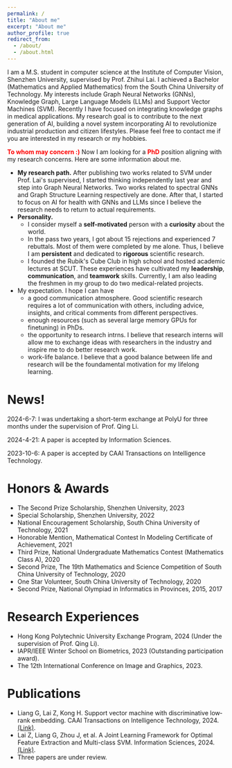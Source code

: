 ```yaml
---
permalink: /
title: "About me"
excerpt: "About me"
author_profile: true
redirect_from: 
  - /about/
  - /about.html
---
```


I am a M.S. student in computer science at the Institute of Computer Vision, Shenzhen University, supervised by Prof. Zhihui Lai. I achieved a Bachelor (Mathematics and Applied Mathematics) from the South China University of Technology. My interests include Graph Neural Networks (GNNs), Knowledge Graph, Large Language Models (LLMs) and Support Vector Machines (SVM). Recently I have focused on integrating knowledge graphs in medical applications. My research goal is to contribute to the next generation of AI, building a novel system incorporating AI to revolutionize industrial production and citizen lifestyles.
Please feel free to contact me if you are interested in my research or my hobbies.

<font color=red>**To whom may concern :)**</font>
Now I am looking for a <font color=red>**PhD**</font> position aligning with my research concerns. 
Here are some information about me.
* **My research path.** After publishing two works related to SVM under Prof. Lai's supervised, I started thinking independently last year and step into Graph Neural Networks. Two works related to spectral GNNs and Graph Structure Learning respectively are done. After that, I started to focus on AI for health with GNNs and LLMs since I believe the research needs to return to actual requirements.
* **Personality.** 
  + I consider myself a **self-motivated** person with a **curiosity** about the world.
  + In the pass two years, I got about 15 rejections and experienced 7 rebuttals. Most of them were completed by me alone. Thus, I believe I am **persistent** and dedicated to **rigorous** scientific research.
  + I founded the Rubik's Cube Club in high school and hosted academic lectures at SCUT. These experiences have cultivated my **leadership**, **communication**, and **teamwork** skills. Currently, I am also leading the freshmen in my group to do two medical-related projects.
* My expectation. I hope I can have 
  + a good communication atmosphere. Good scientific research requires a lot of communication with others, including advice, insights, and critical comments from different perspectives.
  + enough resources (such as several large memory GPUs for finetuning) in PhDs.
  + the opportunity to research intrns. I believe that research interns will allow me to exchange ideas with researchers in the industry and inspire me to do better research work.
  + work-life balance. I believe that a good balance between life and research will be the foundamental motivation for my lifelong learning.

News!
======
2024-6-7: I was undertaking a short-term exchange at PolyU for three months under the supervision of Prof. Qing Li.

2024-4-21: A paper is accepted by Information Sciences.

2023-10-6: A paper is accepted by CAAI Transactions on Intelligence Technology.

Honors & Awards
======
* The Second Prize Scholarship, Shenzhen University, 2023
* Special Scholarship, Shenzhen University, 2022
* National Encouragement Scholarship, South China University of Technology, 2021
* Honorable Mention, Mathematical Contest In Modeling Certificate of Achievement, 2021
* Third Prize, National Undergraduate Mathematics Contest (Mathematics Class A), 2020
* Second Prize, The 19th Mathematics and Science Competition of South China University of Technology, 2020
* One Star Volunteer, South China University of Technology, 2020
* Second Prize, National Olympiad in Informatics in Provinces, 2015, 2017

Research Experiences
======
* Hong Kong Polytechnic University Exchange Program, 2024 (Under the supervision of Prof. Qing Li).
* IAPR/IEEE Winter School on Biometrics, 2023 (Outstanding participation award).
* The 12th International Conference on Image and Graphics, 2023.

Publications
======
* Liang G, Lai Z, Kong H. Support vector machine with discriminative low‐rank embedding. CAAI Transactions on Intelligence Technology, 2024. [(Link)](https://ietresearch.onlinelibrary.wiley.com/doi/10.1049/cit2.12329).
* Lai Z, Liang G, Zhou J, et al. A Joint Learning Framework for Optimal Feature Extraction and Multi-class SVM. Information Sciences, 2024. [(Link)](https://www.sciencedirect.com/science/article/abs/pii/S0020025524005693).
* Three papers are under review.
